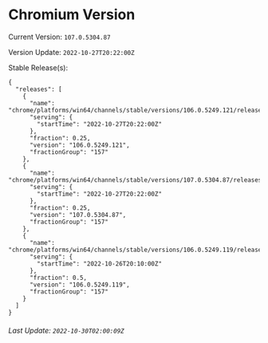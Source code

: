 # Chromium Version

Current Version: `107.0.5304.87`

Version Update: `2022-10-27T20:22:00Z`

Stable Release(s):
```
{
  "releases": [
    {
      "name": "chrome/platforms/win64/channels/stable/versions/106.0.5249.121/releases/1666902120",
      "serving": {
        "startTime": "2022-10-27T20:22:00Z"
      },
      "fraction": 0.25,
      "version": "106.0.5249.121",
      "fractionGroup": "157"
    },
    {
      "name": "chrome/platforms/win64/channels/stable/versions/107.0.5304.87/releases/1666902120",
      "serving": {
        "startTime": "2022-10-27T20:22:00Z"
      },
      "fraction": 0.25,
      "version": "107.0.5304.87",
      "fractionGroup": "157"
    },
    {
      "name": "chrome/platforms/win64/channels/stable/versions/106.0.5249.119/releases/1666815000",
      "serving": {
        "startTime": "2022-10-26T20:10:00Z"
      },
      "fraction": 0.5,
      "version": "106.0.5249.119",
      "fractionGroup": "157"
    }
  ]
}
```

###### Last Update: `2022-10-30T02:00:09Z`
